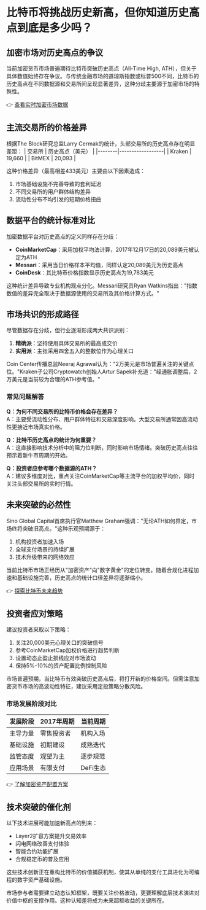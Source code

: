 # 比特币将挑战历史新高，但你知道历史高点到底是多少吗？

## 加密市场对历史高点的争议

当前加密货币市场普遍期待比特币突破历史高点（All-Time High, ATH），但关于具体数值始终存在争议。与传统金融市场的道琼斯指数或标普500不同，比特币的历史高点在不同数据源和交易所间呈现显著差异，这种分歧主要源于加密市场的特殊性。

👉 [查看实时加密市场数据](https://bit.ly/okx_welcome)

## 主流交易所的价格差异

根据The Block研究总监Larry Cermak的统计，头部交易所的历史高点存在明显差距：
| 交易所 | 历史高点（美元） |
|--------|------------------|
| Kraken | 19,660           |
| BitMEX | 20,093           |

这种价格差异（最高相差433美元）主要由以下因素造成：
1. 市场基础设施不完善导致的套利延迟
2. 不同交易所的用户群体结构差异
3. 流动性分布不均引发的短期价格扭曲

## 数据平台的统计标准对比

加密数据平台对历史高点的定义同样存在分歧：
- **CoinMarketCap**：采用加权平均法计算，2017年12月17日的20,089美元被认定为ATH
- **Messari**：采用当日价格样本平均值，同样认定20,089美元为历史高点
- **CoinDesk**：其比特币价格指数显示历史高点为19,783美元

这种统计差异导致专业机构观点分化。Messari研究员Ryan Watkins指出："指数数值的差异完全取决于数据源使用的交易所及其价格计算方式。"

## 市场共识的形成路径

尽管数据存在分歧，但行业逐渐形成两大共识派别：
1. **精确派**：坚持使用具体交易所的最高成交价
2. **实用派**：主张采用四舍五入的整数位作为心理关口

Coin Center传播总监Neeraj Agrawal认为："2万美元是市场普遍关注的关键点位。"Kraken子公司Cryptowatch创始人Artur Sapek补充道："经通胀调整后，2万美元是当前较为合理的ATH参考值。"

### 常见问题解答

**Q：为何不同交易所的比特币价格会存在差异？**  
A：主要受流动性分布、用户群体特征和交易深度影响。大型交易所通常因高流动性更接近市场真实价格。

**Q：比特币历史高点的统计为何重要？**  
A：这直接影响技术分析中的阻力位判断，同时影响市场情绪。突破历史高点往往预示着新牛市周期的开始。

**Q：投资者应参考哪个数据源的ATH？**  
A：建议多维度对比，重点关注CoinMarketCap等主流平台的加权平均价，同时关注头部交易所的实时行情。

## 未来突破的必然性

Sino Global Capital首席执行官Matthew Graham强调："无论ATH如何界定，市场终将突破旧高点。"这种乐观预期源于：
1. 机构投资者加速入场
2. 全球支付场景的持续扩展
3. 技术升级带来的网络效应

当前比特币市场正经历从"加密资产"向"数字黄金"的定位转变。随着合规化进程加速和基础设施完善，历史高点的统计口径差异将逐渐缩小。

👉 [探索比特币未来趋势](https://bit.ly/okx_welcome)

## 投资者应对策略

建议投资者采取以下策略：
1. 关注20,000美元心理关口的突破信号
2. 参考CoinMarketCap加权价格进行趋势判断
3. 设置动态止盈止损线应对市场波动
4. 保持5%-10%的资产配置比例控制风险

市场普遍预期，当比特币有效突破历史高点后，将打开新的价格空间。但需注意加密货币市场的高波动性特征，建议采用定投策略分散风险。

### 市场发展阶段对比

| 发展阶段 | 2017年周期 | 当前周期 |
|----------|------------|----------|
| 主导力量 | 零售投资者 | 机构入场 |
| 基础设施 | 初期建设 | 成熟迭代 |
| 监管态度 | 观望为主 | 逐步规范 |
| 应用场景 | 有限支付 | DeFi生态 |

👉 [了解加密资产配置方案](https://bit.ly/okx_welcome)

## 技术突破的催化剂

以下技术进展可能加速新高点的到来：
- Layer2扩容方案提升交易效率
- 闪电网络改善支付体验
- 智能合约功能扩展
- 合规稳定币的普及应用

这些技术创新正在重构比特币的价值捕获机制，使其从单纯的支付工具进化为可编程的数字资产基础设施。

市场参与者需要建立动态认知框架，既要关注价格波动，更要理解底层技术演进对价值中枢的支撑作用。这种认知差将成为未来超额收益的关键所在。
